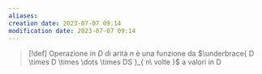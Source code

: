 ```yaml
---
aliases: 
creation date: 2023-07-07 09:14
modification date: 2023-07-07 09:14
---
```


> [!def]
> Operazione in $D$ di arità $n$ è una funzione da $\underbrace{ D \times D \times \dots \times DS }_{ n\ volte }$ a valori in D